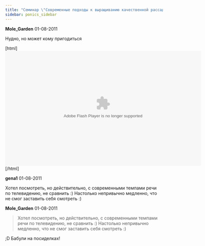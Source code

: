 ```yaml
---
title: "Семинар \"Современные подходы к выращиванию качественной рассады\""
sidebar: ponics_sidebar
---
```


**Mole_Garden** 01-08-2011

Нудно, но может кому пригодиться

[html]<object width="626" height="367" type="application/x-shockwave-flash" data="http://img.mail.ru/r/video2/player_v2.swf?4" ><param name="movie" value="http://img.mail.ru/r/video2/player_v2.swf?4" /><param name="flashvars" value="movieSrc=mail/smile_kostes/_myvideo/10" /><param name="devicefont" value="false"/><param name="menu" value="false"/><param name="allowFullScreen" value="true" /><param name="allowScriptAccess" value="always" /></object>[/html]


**gena1** 01-08-2011

Хотел посмотреть, но действительно, с современными темпами речи по телевидению, не сравнить :) Настолько непривычно медленно, что не смог заставить себя смотреть :)


**Mole_Garden** 01-08-2011

> Хотел посмотреть, но действительно, с современными темпами речи по телевидению, не сравнить :) Настолько непривычно медленно, что не смог заставить себя смотреть :)

 ;D Бабули на посиделках! 


